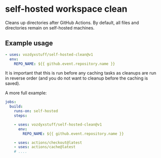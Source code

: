 # self-hosted workspace clean
Cleans up directories after GitHub Actions.
By default, all files and directories remain on self-hosted machines.
## Example usage

```yaml
- uses: vozdyxstuff/self-hosted-clean@v1
  env:
    REPO_NAME: ${{ github.event.repository.name }}
```

It is important that this is run before any caching tasks as cleanups are run in reverse order (and you do not want to cleanup before the caching is saved).

A more full example:
```yaml
jobs:
  build:
    runs-on: self-hosted
    steps:

    - uses: vozdyxstuff/self-hosted-clean@v1
      env:
        REPO_NAME: ${{ github.event.repository.name }}

    - uses: actions/checkout@latest
    - uses: actions/cache@latest
    # ....
```
